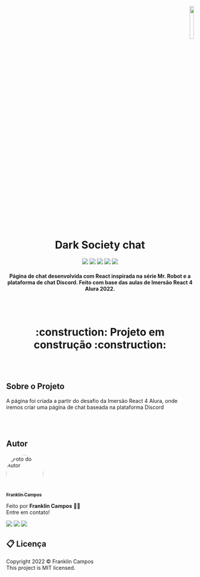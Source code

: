 




<div id="top">
  <div display="flex" align="end">
    <img align="end" width="15%" src="https://user-images.githubusercontent.com/81038899/150845476-5d0d2626-8a1b-47f4-b4ef-729af4f8aa90.svg"
  </div>
</div>

<h1 align="center"> Dark Society chat </h1>

<div id="statusProject" align="center">
 <img src="https://img.shields.io/github/license/franklindrw/Aluraflix.svg?style=for-the-badge" />
 <img src="https://img.shields.io/github/stars/franklindrw/Aluraflix.svg?style=for-the-badge" />
 <img src="https://img.shields.io/github/forks/franklindrw/Aluraflix.svg?style=for-the-badge" />
 <img src="https://img.shields.io/github/issues/franklindrw/Aluraflix.svg?style=for-the-badge" />
 <img src="http://img.shields.io/static/v1?label=STATUS&message=EM%20DESENVOLVIMENTO&color=yellow&style=for-the-badge"/>
 </div>
 
 
<h4 align="center"> Página de chat desenvolvida com React inspirada na série Mr. Robot e a plataforma de chat Discord. Feito com base das aulas de Imersão React 4 Alura 2022. </h4>
<br /> <br />
  
<h1 align="center"> 
    :construction:  Projeto em construção  :construction:
</h1>
<br /> <br />


<h2>Sobre o Projeto</h2>

<p>A página foi criada a partir do desafio da Imersão React 4 Alura, onde iremos criar uma página de chat baseada na plataforma Discord</p>

<br /> <br />
 
## Autor

<a href="https://github.com/franklindrw">
    <img style="border-radius: 50%; width: 100px" src="https://github.com/franklindrw.png" alt="Foto do Autor"/>
    <br />
    <sub><b>Franklin Campos </b></sub>
</a>
</br>
<p>Feito por <strong>Franklin Campos</strong> 👋🏻 </br>
Entre em contato!</p>

<div>
  <a href="https://www.linkedin.com/in/franklindrw" target="_blank"><img src="https://img.shields.io/badge/-LinkedIn-%230077B5?style=for-the-badge&logo=linkedin&logoColor=white" target="_blank"></a> 
  <a href = "mailto:franklindrw@gmail.com"><img src="https://img.shields.io/badge/-Gmail-%23333?style=for-the-badge&logo=gmail&logoColor=white" target="_blank"></a>
  <a href="https://www.instagram.com/franklindrw" target="_blank"><img src="https://img.shields.io/badge/-Instagram-%23E4405F?style=for-the-badge&logo=instagram&logoColor=white" target="_blank"></a>
</div>

## 📋 Licença

<p> Copyright 2022 © Franklin Campos </br>
This project is MIT licensed.</p>
